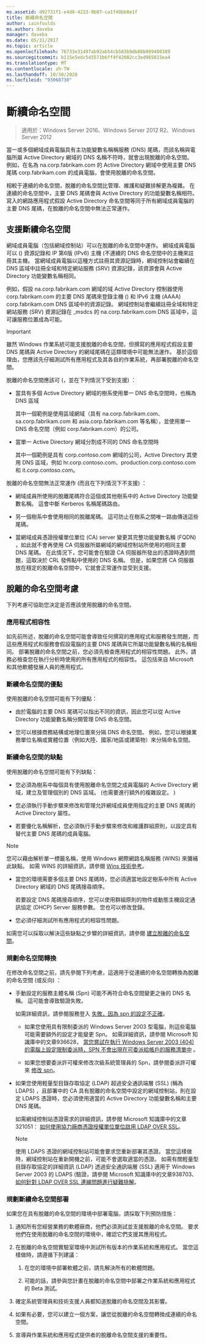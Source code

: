 ```yaml
---
ms.assetid: d92731f1-e4d8-4223-9b07-ca1f40bb0e1f
title: 斷續命名空間
author: iainfoulds
ms.author: daveba
manager: daveba
ms.date: 05/31/2017
ms.topic: article
ms.openlocfilehash: 76733e31497ab92ab54cb583b9db88b989400389
ms.sourcegitcommit: b115e5edc545571b6ff4f42082cc3ed965815ea4
ms.translationtype: MT
ms.contentlocale: zh-TW
ms.lasthandoff: 10/30/2020
ms.locfileid: "93068730"
---
```

# <a name="disjoint-namespace"></a>斷續命名空間

> 適用於：Windows Server 2016、Windows Server 2012 R2、Windows Server 2012

當一或多個網域成員電腦具有主功能變數名稱稱服務 (DNS) 尾碼，而該名稱與電腦所屬 Active Directory 網域的 DNS 名稱不符時，就會出現脫離的命名空間。 例如，在名為 na.corp.fabrikam.com 的 Active Directory 網域中使用主要 DNS 尾碼 corp.fabrikam.com 的成員電腦，會使用脫離的命名空間。

相較于連續的命名空間，脫離的命名空間比管理、維護和疑難排解更為複雜。 在連續的命名空間中，主要 DNS 尾碼會與 Active Directory 的功能變數名稱相符。 寫入的網路應用程式假設 Active Directory 命名空間等同于所有網域成員電腦的主要 DNS 尾碼，在脫離的命名空間中無法正常運作。

## <a name="support-for-disjoint-namespaces"></a>支援斷續命名空間

網域成員電腦（包括網域控制站）可以在脫離的命名空間中運作。 網域成員電腦可以 () 資源記錄和 IP 第6版 (IPv6) 主機 (不連續的 DNS 命名空間中的主機來註冊其主機。 當網域成員電腦以這種方式註冊其資源記錄時，網域控制站會繼續在 DNS 區域中註冊全域和特定網站服務 (SRV) 資源記錄，該資源會與 Active Directory 功能變數名稱相同。

例如，假設 na.corp.fabrikam.com 網域的域 Active Directory 控制器使用 corp.fabrikam.com 的主要 DNS 尾碼來登錄主機 () 和 IPv6 主機 (AAAA) corp.fabrikam.com DNS 區域中的資源記錄。 網域控制站會繼續註冊全域和特定網站服務 (SRV) 資源記錄在 _msdcs 的 na.corp.fabrikam.com DNS 區域中，這可讓服務位置成為可能。

> [!IMPORTANT]
> 雖然 Windows 作業系統可能支援脫離的命名空間，但撰寫的應用程式假設主要 DNS 尾碼與 Active Directory 的網域尾碼在這類環境中可能無法運作。 基於這個理由，您應該先仔細測試所有應用程式及其各自的作業系統，再部署脫離的命名空間。

脫離的命名空間應該可 (，並在下列情況下受到支援) ：

- 當具有多個 Active Directory 網域的樹系使用單一 DNS 命名空間時，也稱為 DNS 區域

    其中一個範例是使用區域網域（具有 na.corp.fabrikam.com、sa.corp.fabrikam.com 和 asia.corp.fabrikam.com 等名稱），並使用單一 DNS 命名空間（例如 corp.fabrikam.com）的公司。

- 當單一 Active Directory 網域分割成不同的 DNS 命名空間時

    其中一個範例是具有 corp.contoso.com 網域的公司，Active Directory 其使用 DNS 區域，例如 hr.corp.contoso.com、production.corp.contoso.com 和 it.corp.contoso.com。

脫離的命名空間無法正常運作 (而且在下列情況下不支援) ：

- 網域成員所使用的脫離尾碼符合這個或其他樹系中的 Active Directory 功能變數名稱。 這會中斷 Kerberos 名稱尾碼路由。

- 另一個樹系中會使用相同的脫離尾碼。 這可防止在樹系之間唯一路由傳送這些尾碼。

- 當網域成員憑證授權單位單位 (CA) server 變更其完整功能變數名稱 (FQDN) ，如此就不會再使用 CA 伺服器所屬網域的網域控制站所使用的相同主要 DNS 尾碼。 在此情況下，您可能會在驗證 CA 伺服器所發出的憑證時遇到問題，這取決於 CRL 發佈點中使用的 DNS 名稱。 但是，如果您將 CA 伺服器放在穩定的脫離命名空間中，它就會正常運作並受到支援。

## <a name="considerations-for-disjoint-namespaces"></a>脫離的命名空間考慮

下列考慮可協助您決定是否應該使用脫離的命名空間。

### <a name="application-compatibility"></a>應用程式相容性

如先前所述，脫離的命名空間可能會導致任何撰寫的應用程式和服務發生問題，而這些應用程式和服務會假設電腦的主要 DNS 尾碼與它所屬功能變數名稱的名稱相同。 部署脫離的命名空間之前，您必須先檢查應用程式的相容性問題。 此外，請務必檢查您在執行分析時使用的所有應用程式的相容性。 這包括來自 Microsoft 和其他軟體發展人員的應用程式。

### <a name="advantages-of-disjoint-namespaces"></a>斷續命名空間的優點

使用脫離的命名空間可能有下列優點：

- 由於電腦的主要 DNS 尾碼可以指出不同的資訊，因此您可以從 Active Directory 功能變數名稱分開管理 DNS 命名空間。

- 您可以根據商務結構或地理位置來分隔 DNS 命名空間。 例如，您可以根據業務單位名稱或實體位置（例如大陸、國家/地區或建築物）來分隔命名空間。

### <a name="disadvantages-of-disjoint-namespaces"></a>斷續命名空間的缺點

使用脫離的命名空間可能有下列缺點：

- 您必須為樹系中每個具有使用脫離命名空間之成員電腦的 Active Directory 網域，建立及管理個別的 DNS 區域。  (也需要進行額外的複雜設定。 ) 

- 您必須執行手動步驟來修改和管理允許網域成員使用指定的主要 DNS 尾碼的 Active Directory 屬性。

- 若要優化名稱解析，您必須執行手動步驟來修改和維護群組原則，以設定具有替代主要 DNS 尾碼的成員電腦。

> [!NOTE]
> 您可以藉由解析單一標籤名稱，使用 Windows 網際網路名稱服務 (WINS) 來彌補此缺點。 如需 WINS 的詳細資訊，請參閱 [Wins 技術參考](/previous-versions/windows/it-pro/windows-server-2003/cc736411(v=ws.10))。

- 當您的環境需要多個主要 DNS 尾碼時，您必須適當地設定樹系中所有 Active Directory 網域的 DNS 尾碼搜尋順序。

    若要設定 DNS 尾碼搜尋順序，您可以使用群組原則的物件或動態主機設定通訊協定 (DHCP) Server 服務參數。 您也可以修改登錄。

- 您必須仔細測試所有應用程式的相容性問題。

如需您可以採取以解決這些缺點之步驟的詳細資訊，請參閱 [建立脫離的命名空間](/previous-versions/windows/it-pro/windows-server-2003/cc755926(v=ws.10))。

### <a name="planning-a-namespace-transition"></a>規劃命名空間轉換

在修改命名空間之前，請先參閱下列考慮，這適用于從連續的命名空間轉換為脫離的命名空間 (或反向) ：

- 手動設定的服務主體名稱 (Spn) 可能不再符合命名空間變更之後的 DNS 名稱。 這可能會導致驗證失敗。

    如需詳細資訊，請參閱服務登入 [失敗，因為 spn 的設定不正確](/previous-versions/windows/it-pro/windows-server-2003/cc772897(v=ws.10))。

    - 如果您使用具有限制委派的 Windows Server 2003 型電腦，則這些電腦可能需要額外的設定才能變更 Spn。 如需詳細資訊，請參閱 Microsoft 知識庫中的文章936628， [當您嘗試在執行 Windows Server 2003 (404) 的電腦上設定限制委派時，SPN 不會出現在可委派給帳戶的服務清單中](https://support.microsoft.com/help/936628) 。

    - 如果您想要委派許可權來修改次級系統管理員的 Spn，請參閱委派許可權來 [修改 spn](/previous-versions/windows/it-pro/windows-server-2008-R2-and-2008/cc770439(v=ws.10))。

- 如果您使用輕量型目錄存取協定 (LDAP) 超過安全通訊端層 (SSL)  (稱為 LDAPS) ，且部署中的 CA 具有脫離的命名空間中設定的網域控制站，則在設定 LDAPS 憑證時，您必須使用適當的 Active Directory 功能變數名稱和主要 DNS 尾碼。

    如需網域控制站憑證需求的詳細資訊，請參閱 Microsoft 知識庫中的文章321051： [如何使用協力廠商憑證授權單位單位啟用 LDAP OVER SSL](https://support.microsoft.com/help/321051/)。

    > [!NOTE]
    > 使用 LDAPS 憑證的網域控制站可能會要求您重新部署其憑證。 當您這樣做時，網域控制站在重新開機之前，可能不會選取適當的憑證。 如需有關輕量型目錄存取協定的詳細資訊 (LDAP) 透過安全通訊端層 (SSL) 適用于 Windows Server 2003 的 LDAPS (驗證，請參閱 Microsoft 知識庫中的文章938703、 [如何針對 LDAP OVER SSL 連線問題進行疑難排解](https://support.microsoft.com/help/938703/)。

### <a name="planning-for-disjoint-namespace-deployments"></a>規劃斷續命名空間部署

如果您在具有脫離的命名空間的環境中部署電腦，請採取下列預防措施：

1. 通知所有您經營業務的軟體廠商，他們必須測試並支援脫離的命名空間。 要求他們在使用脫離的命名空間的環境中，確認它們支援其應用程式。

2. 在脫離的命名空間實驗室環境中測試所有版本的作業系統和應用程式。 當您這樣做時，請遵循下列建議：

    1. 在您的環境中部署軟體之前，請先解決所有的軟體問題。

    2. 可能的話，請參與您計畫在脫離的命名空間中部署之作業系統和應用程式的 Beta 測試。

3. 確定系統管理員和技術支援人員都知道脫離的命名空間及其影響。

4. 如果有必要，您可以建立一個方案，讓您從脫離的命名空間轉換成連續的命名空間。

5. 宣導與作業系統和應用程式提供者的脫離命名空間支援的重要性。
